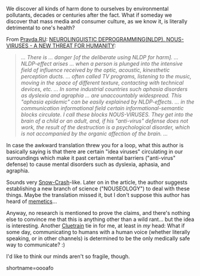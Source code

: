 <p>We discover all kinds of harm done to ourselves by environmental pollutants, decades or centuries after the fact.  What if someday we discover that mass media and consumer culture, as we know it, is literally detrimental to one's health?</p>
<p>From <a href="http://english.pravda.ru">Pravda.RU</a>: <a href="http://english.pravda.ru/main/2002/05/21/29062.html">NEUROLINGUISTIC DEPROGRAMMING(NLDP). NOUS-VIRUSES - A NEW THREAT FOR HUMANITY</a>:<blockquote><i>... There is ... danger [of the deliberate using NLDP for harm]. ... NLDP-effect arises ... when a person is plunged into the intensive field of influence received by the optic, acoustic, kinesthetic perception ducts. ... often called TV programs, listening to the music, moving in the space of different texture, contacting with technical devices, etc.  ... In some industrial countries such aphasia disorders as dyslexia and agraphia ... are unaccountably widespread. This "aphasia epidemic" can be easily explained by NLDP-effects. ...  in the communication informational field certain informational-semantic blocks circulate. I call these blocks NOUS-VIRUSES. They get into the brain of a child or an adult, and, if his "anti-virus" defense does not work, the result of the destruction is a psychological disorder, which is not accompanied by the organic affection of the brain. ... </i></blockquote>In case the awkward translation threw you for a loop, what this author is basically saying is that there are certain "idea viruses" circulating in our surroundings which make it past certain mental barriers ("anti-virus" defense) to cause mental disorders such as dyslexia, aphasia, and agraphia.</p>
<p>Sounds very <a href="http://www.amazon.com/exec/obidos/ASIN/0553380958/0xdecafbad-20">Snow-Crash</a>-like.  Later on in the article, the author suggests establishing a new branch of science ("NOUSEOLOGY") to deal with these things.  Maybe the translation missed it, but I don't suppose this author has heard of <a href="http://www.amazon.com/exec/obidos/ASIN/0192860925/0xdecafbad-20">memetics</a>...</p>
<p>Anyway, no research is mentioned to prove the claims, and there's nothing else to convince me that this is anything other than a wild rant... but the idea is interesting.  Another <a href="http://www.amazon.com/exec/obidos/ASIN/0738204315/0xdecafbad-20">Cluetrain</a> tie in for me, at least in <i>my</i> head:  What if some day, communicating to humans with a human voice (whether literally speaking, or in other channels) is determined to be the only medically safe way to communicate?  :)</p>
<p>I'd like to think our minds aren't so fragile, though.</p>
<!--more-->
shortname=oooafo
